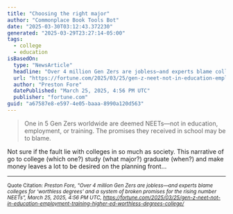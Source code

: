 ```yaml
---
title: "Choosing the right major"
author: "Commonplace Book Tools Bot"
date: "2025-03-30T03:12:43.372230"
generated: "2025-03-29T23:27:14-05:00"
tags:
  - college
  - education
isBasedOn:
  type: "NewsArticle"
  headline: "Over 4 million Gen Zers are jobless—and experts blame colleges for ‘worthless degrees’ and a system of broken promises for the rising number NEETs"
  url: "https://fortune.com/2025/03/25/gen-z-neet-not-in-education-employment-training-higher-ed-worthless-degrees-college/"
  author: "Preston Fore"
  datePublished: "March 25, 2025, 4:56 PM UTC"
  publisher: "fortune.com"
guid: "a67587e8-e597-4e05-baaa-8990a120d563"
---
```


>One in 5 Gen Zers worldwide are deemed NEETs—not in education, employment, or training. The promises they received in school may be to blame.

Not sure if the fault lie with colleges in so much as society. This narrative of go to college (which one?) study (what major?) graduate (when?) and make money leaves a lot to be desired on the planning front...

---

<sub>Quote Citation: <cite>Preston Fore, "Over 4 million Gen Zers are jobless—and experts blame colleges for ‘worthless degrees’ and a system of broken promises for the rising number NEETs", March 25, 2025, 4:56 PM UTC, <a href="https://fortune.com/2025/03/25/gen-z-neet-not-in-education-employment-training-higher-ed-worthless-degrees-college/">https://fortune.com/2025/03/25/gen-z-neet-not-in-education-employment-training-higher-ed-worthless-degrees-college/</a></cite></sub>